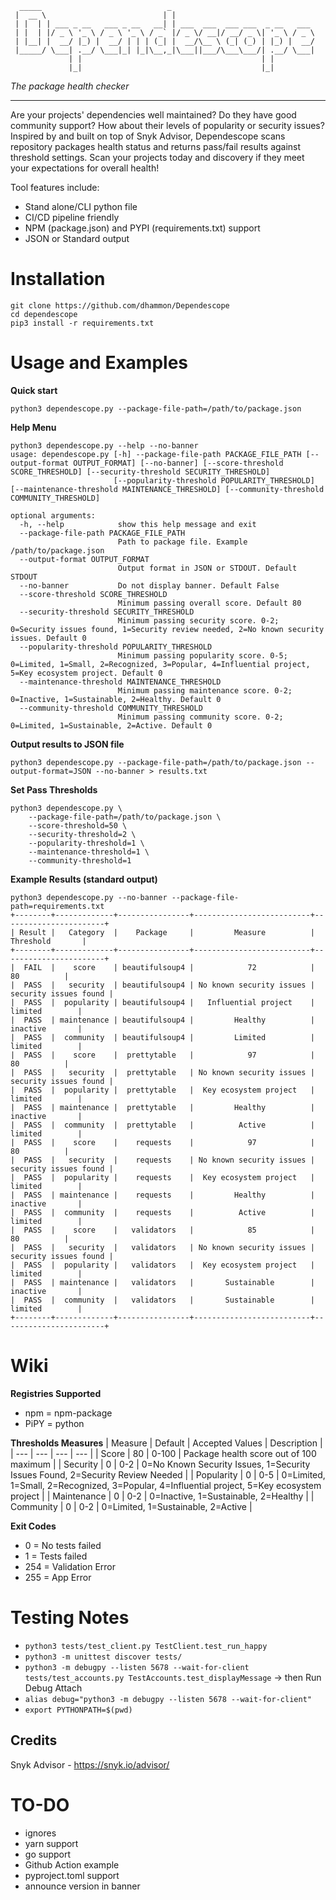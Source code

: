 ```
  _____                            _                                
 |  __ \                          | |                               
 | |  | | ___ _ __   ___ _ __   __| | ___  ___  ___ ___  _ __   ___ 
 | |  | |/ _ \ '_ \ / _ \ '_ \ / _` |/ _ \/ __|/ __/ _ \| '_ \ / _ \
 | |__| |  __/ |_) |  __/ | | | (_| |  __/\__ \ (_| (_) | |_) |  __/
 |_____/ \___| .__/ \___|_| |_|\__,_|\___||___/\___\___/| .__/ \___|
             | |                                        | |         
             |_|                                        |_|         
```

*The package health checker*

----
Are your projects' dependencies well maintained?  Do they have good community support?  How about their levels of popularity or security issues? Inspired by and built on top of Snyk Advisor, Dependescope scans repository packages health status and returns pass/fail results against threshold settings.  Scan your projects today and discovery if they meet your expectations for overall health!

Tool features include:
- Stand alone/CLI python file
- CI/CD pipeline friendly
- NPM (package.json) and PYPI (requirements.txt) support
- JSON or Standard output

# Installation
```
git clone https://github.com/dhammon/Dependescope
cd dependescope
pip3 install -r requirements.txt
```

# Usage and Examples
**Quick start**
```
python3 dependescope.py --package-file-path=/path/to/package.json
```

**Help Menu**
```
python3 dependescope.py --help --no-banner
usage: dependescope.py [-h] --package-file-path PACKAGE_FILE_PATH [--output-format OUTPUT_FORMAT] [--no-banner] [--score-threshold SCORE_THRESHOLD] [--security-threshold SECURITY_THRESHOLD]
                       [--popularity-threshold POPULARITY_THRESHOLD] [--maintenance-threshold MAINTENANCE_THRESHOLD] [--community-threshold COMMUNITY_THRESHOLD]

optional arguments:
  -h, --help            show this help message and exit
  --package-file-path PACKAGE_FILE_PATH
                        Path to package file. Example /path/to/package.json
  --output-format OUTPUT_FORMAT
                        Output format in JSON or STDOUT. Default STDOUT
  --no-banner           Do not display banner. Default False
  --score-threshold SCORE_THRESHOLD
                        Minimum passing overall score. Default 80
  --security-threshold SECURITY_THRESHOLD
                        Minimum passing security score. 0-2; 0=Security issues found, 1=Security review needed, 2=No known security issues. Default 0
  --popularity-threshold POPULARITY_THRESHOLD
                        Minimum passing popularity score. 0-5; 0=Limited, 1=Small, 2=Recognized, 3=Popular, 4=Influential project, 5=Key ecosystem project. Default 0
  --maintenance-threshold MAINTENANCE_THRESHOLD
                        Minimum passing maintenance score. 0-2; 0=Inactive, 1=Sustainable, 2=Healthy. Default 0
  --community-threshold COMMUNITY_THRESHOLD
                        Minimum passing community score. 0-2; 0=Limited, 1=Sustainable, 2=Active. Default 0
```

**Output results to JSON file**
```
python3 dependescope.py --package-file-path=/path/to/package.json --output-format=JSON --no-banner > results.txt
```

**Set Pass Thresholds**
```
python3 dependescope.py \
    --package-file-path=/path/to/package.json \
    --score-threshold=50 \
    --security-threshold=2 \
    --popularity-threshold=1 \
    --maintenance-threshold=1 \
    --community-threshold=1
```

**Example Results (standard output)**
```
python3 dependescope.py --no-banner --package-file-path=requirements.txt 
+--------+-------------+----------------+--------------------------+-----------------------+
| Result |   Category  |    Package     |         Measure          |       Threshold       |
+--------+-------------+----------------+--------------------------+-----------------------+
|  FAIL  |    score    | beautifulsoup4 |            72            |           80          |
|  PASS  |   security  | beautifulsoup4 | No known security issues | security issues found |
|  PASS  |  popularity | beautifulsoup4 |   Influential project    |        limited        |
|  PASS  | maintenance | beautifulsoup4 |         Healthy          |        inactive       |
|  PASS  |  community  | beautifulsoup4 |         Limited          |        limited        |
|  PASS  |    score    |  prettytable   |            97            |           80          |
|  PASS  |   security  |  prettytable   | No known security issues | security issues found |
|  PASS  |  popularity |  prettytable   |  Key ecosystem project   |        limited        |
|  PASS  | maintenance |  prettytable   |         Healthy          |        inactive       |
|  PASS  |  community  |  prettytable   |          Active          |        limited        |
|  PASS  |    score    |    requests    |            97            |           80          |
|  PASS  |   security  |    requests    | No known security issues | security issues found |
|  PASS  |  popularity |    requests    |  Key ecosystem project   |        limited        |
|  PASS  | maintenance |    requests    |         Healthy          |        inactive       |
|  PASS  |  community  |    requests    |          Active          |        limited        |
|  PASS  |    score    |   validators   |            85            |           80          |
|  PASS  |   security  |   validators   | No known security issues | security issues found |
|  PASS  |  popularity |   validators   |  Key ecosystem project   |        limited        |
|  PASS  | maintenance |   validators   |       Sustainable        |        inactive       |
|  PASS  |  community  |   validators   |       Sustainable        |        limited        |
+--------+-------------+----------------+--------------------------+-----------------------+
```

# Wiki

**Registries Supported**
- npm = npm-package
- PiPY = python

**Thresholds Measures**
| Measure | Default | Accepted Values | Description |
| --- | --- | --- | --- |
| Score | 80 | 0-100 | Package health score out of 100 maximum |
| Security | 0 | 0-2 | 0=No Known Security Issues, 1=Security Issues Found, 2=Security Review Needed |
| Popularity | 0 | 0-5 | 0=Limited, 1=Small, 2=Recognized, 3=Popular, 4=Influential project, 5=Key ecosystem project |
| Maintenance | 0 | 0-2 | 0=Inactive, 1=Sustainable, 2=Healthy |
| Community | 0 | 0-2 | 0=Limited, 1=Sustainable, 2=Active |


**Exit Codes**
- 0 = No tests failed
- 1 = Tests failed
- 254 = Validation Error
- 255 = App Error

# Testing Notes
- `python3 tests/test_client.py TestClient.test_run_happy` 
- `python3 -m unittest discover tests/`
- `python3 -m debugpy --listen 5678 --wait-for-client tests/test_accounts.py TestAccounts.test_displayMessage` -> then Run Debug Attach
- `alias debug="python3 -m debugpy --listen 5678 --wait-for-client"`
- `export PYTHONPATH=$(pwd)`

## Credits
Snyk Advisor - https://snyk.io/advisor/

# TO-DO
- ignores
- yarn support
- go support
- Github Action example
- pyproject.toml support
- announce version in banner